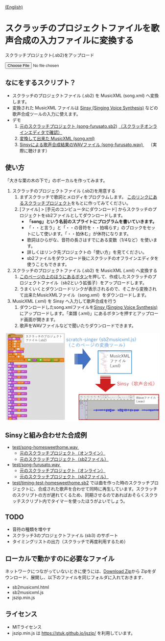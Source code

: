 [(English)](index-en.md)

# スクラッチのプロジェクトファイルを歌声合成の入力ファイルに変換する

スクラッチプロジェクト(.sb2)をアップロード <svg style="width:1em; height:1em"><use xlink:href="symbol-defs.svg#icon-upload"></use></svg>

<a name="uploadfile">
<input type="file" id="infile" name="f">
<div id="result" style="display:none;">
    <p id="result-succeed"><b>変換成功！</b></p>
    <ol>
        <li><a href="#" id="dl">MusicXMLファイルのダウンロード (song.xml) <svg style="width:1em; height:1em"><use xlink:href="symbol-defs.svg#icon-download"></use></svg></a></li>
        <li><a href="http://www.sinsy.jp/" target="_blank">Sinsyのページを開く</a></li>
    </ol>
</div>
<script type="text/javascript" src="jszip.min.js"></script>
<script type="text/javascript" src="sb2musicxml.js"></script>


## なにをするスクリプト？

- スクラッチのプロジェクトファイル (.sb2) を MusicXML (song.xml) へ変換します。
- 変換された MusicXML ファイルは [Sinsy (Singing Voice Synthesis)](http://www.sinsy.jp/) などの歌声合成ツールの入力に使えます。
- デモ
    1. [元のスクラッチプロジェクト (song-furusato.sb2)](sb2/song-furusato.sb2) <a href="https://scratch.mit.edu/projects/239680094/" target="_blank">（スクラッチオンラインエディタで確認）</a>
    1. [変換して出来た MusicXML (song.xml)](test/song.xml)
    1. [Sinsyによる歌声合成結果のWAVファイル (song-furusato.wav) <svg style="width:1em; height:1em"><use xlink:href="symbol-defs.svg#icon-music"></use></svg>](test/song-furusato.wav)（実際に聴けます）
    
## 使い方

「大きな栗の木の下で」のボーカルを作ってみます。

1. スクラッチのプロジェクトファイル (.sb2)を用意する
    1. まずスクラッチで歌詞とメロディをプログラムします。 <a href="https://scratch.mit.edu/projects/240260846/" target="_blank">このリンクにあるスクラッチプロジェクト</a>をもとに作ってみてください。
    1. [ファイル] > [手元のコンピュータにダウンロード] からスクラッチのプロジェクトをsb2ファイルとしてダウンロードします。
        - **「song」という名前のスプライトにプログラムを書いていきます。**
        - 「・・と言う」と「・・の音符を・・拍鳴らす」のブロックをセットにして使います。「・・拍休む」が休符になります。
        - 歌詞はひらがな、音符の長さはすでにある変数（1/4など）を使います。
        - 詳しくはリンク先プロジェクトの「使い方」を見てください。
        - sb2ファイルをダウンロード後にスクラッチのオフラインエディタを使うこともできます。
1. スクラッチのプロジェクトファイル (.sb2) を MusicXML (.xml) へ変換する
    1. [このページの上のほうにあるボタン](#uploadfile)を押して、作成したスクラッチのプロジェクトファイル（sb2という拡張子）をアップロードします。
    1. うまくいくとダウンロードリンクが表示されるので、そこから変換されて出来たMusicXMLファイル（song.xml）をダウンロードします。
1. MusicXML (.xml) を Sinsy へ入力して歌声合成を行う
    1. ダウンロードしたsong.xmlファイルを[Sinsy (Singing Voice Synthesis)
    ](http://www.sinsy.jp/)にアップロードします。「楽譜 (.xml)」にあるボタンを押すとアップロード画面が開きます。
    1. 歌声をWAVファイルなどで聞いたりダウンロードできます。

![flow_JP.png](images/flow_JP.png)

## Sinsyと組み合わせた合成例

- [test/song-homesweethome.wav <svg style="width:1em; height:1em"><use xlink:href="symbol-defs.svg#icon-music"></use></svg>](test/song-homesweethome.wav)
    - [元のスクラッチプロジェクト（オンライン）](https://scratch.mit.edu/projects/239680350/)
    - [元のスクラッチプロジェクト（sb2ファイル）](sb2/song-homesweethome.sb2)
- [test/song-furusato.wav <svg style="width:1em; height:1em"><use xlink:href="symbol-defs.svg#icon-music"></use></svg>](test/song-furusato.wav)
    - [元のスクラッチプロジェクト（オンライン）](https://scratch.mit.edu/projects/239680094/)
    - [元のスクラッチプロジェクト（sb2ファイル）](sb2/song-furusato.sb2)
- [test/timing-test-homesweethome.sb2](test/timing-test-homesweethome.sb2) では曲を作った時のスクラッチプロジェクトに、合成された歌声を合わせて同時に再生しています。スクラッチのスクリプトの方が遅れてくるため、同期させるのであればおそらくスクラッチスクリプト内でタイマーを使ったほうがよいでしょう。

## TODO

- 音符の種類を増やす
- スクラッチ3のプロジェクトファイル (sb3) のサポート
- タイミングリストの出力（スクラッチで再度利用するため）

## ローカルで動かすのに必要なファイル

ネットワークにつながっていないときに使うには、[Download Zip](https://github.com/memakura/scratch-singer/zipball/master)から Zipをダウンロード、展開し、以下のファイルを同じフォルダに入れておきます．

- sb2musicxml.html
- sb2musicxml.js
- jszip.min.js

## ライセンス

- MITライセンス
- jszip.min.js は https://stuk.github.io/jszip/ を利用しています。

<script defer src="svgxuse.js"></script>
